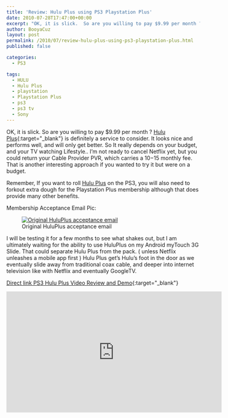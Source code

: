 ```yaml
---
title: 'Review: Hulu Plus using PS3 Playstation Plus'
date: 2010-07-28T17:47:00+00:00
excerpt: "OK, it is slick.  So are you willing to pay $9.99 per month ?"
author: BooyaCuz
layout: post
permalink: /2010/07/review-hulu-plus-using-ps3-playstation-plus.html
published: false

categories:
  - PS3

tags:
  - HULU
  - Hulu Plus
  - playstation
  - Playstation Plus
  - ps3
  - ps3 tv
  - Sony
---
```

OK, it is slick.  So are you willing to pay $9.99 per month ? [Hulu Plus](http://www.hulu.com/plus){:target="_blank"} is definitely a service to consider. It looks nice and performs well, and will only get better. So It really depends on your budget, and your TV watching Lifestyle.. I&#8217;m not ready to cancel Netflix yet, but you could return your Cable Provider PVR, which carries a $10-$15 monthly fee. That is another interesting approach if you wanted to try it but were on a budget.

Remember, If you want to roll [Hulu Plus](http://www.hulu.com/plus) on the PS3, you will also need to forkout extra dough for the Playstation Plus membership although that does provide many other benefits.

Membership Acceptance Email Pic:
<figure>
	<a href="/wp-content/uploads/2010/07/Review-Hulu-Plus-using-PS3-Playstation-Plus.png">
    <img src="/wp-content/uploads/2010/07/Review-Hulu-Plus-using-PS3-Playstation-Plus.png" 
         alt="Original HuluPlus acceptance email" title="Original HuluPlus acceptance email"></a>
	<figcaption>Original HuluPlus acceptance email</figcaption>
</figure>

I will be testing it for a few months to see what shakes out, but I am ultimately waiting for the ability to use HuluPlus on my Android myTouch 3G Slide. That could separate Hulu Plus from the pack. ( unless Netflix unleashes a mobile app first ) Hulu Plus get&#8217;s Hulu&#8217;s foot in the door as we eventually slide away from traditional coax cable, and deeper into internet television like with Netflix and eventually GoogleTV.

[Direct link PS3 Hulu Plus Video Review and Demo](http://www.youtube.com/watch?v=argRuOysccE){:target="_blank"}
<iframe width="560" height="315" src="https://www.youtube.com/embed/argRuOysccE" frameborder="0" allowfullscreen></iframe>